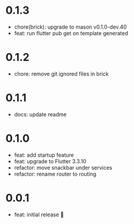 # 0.1.3

- chore(brick): upgrade to mason v0.1.0-dev.40
- feat: run flutter pub get on template generated

# 0.1.2

- chore: remove git ignored files in brick

# 0.1.1

- docs: update readme

# 0.1.0

- feat: add startup feature 
- feat: upgrade to Flutter 3.3.10
- refactor: move snackbar under services
- refactor: rename router to routing

# 0.0.1

- feat: initial release 🎉
